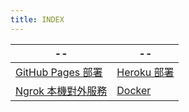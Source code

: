 ```yaml
---
title: INDEX
---
```


| --                                    | --                           |
| ------------------------------------- | ---------------------------- |
| [GitHub Pages 部署](./githubPages.md) | [Heroku 部署](./heroku.md)   |
| [Ngrok 本機對外服務](./ngrok.md)      | [Docker](./docker/docker.md) |
